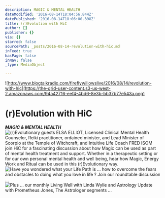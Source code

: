 ```yaml
---
description: MAGIC & MENTAL HEALTH
dateModified: '2016-08-14T18:04:56.844Z'
datePublished: '2016-08-14T18:06:00.398Z'
title: (r)Evolution with HiC
author: []
publisher: {}
via: {}
starred: false
sourcePath: _posts/2016-08-14-revolution-with-hic.md
inFeed: true
hasPage: false
inNav: false
_type: MediaObject

---
```

![http://www.blogtalkradio.com/fireflywillowslive/2016/08/14/revolution-with-hic](https://the-grid-user-content.s3-us-west-2.amazonaws.com/94a42716-eef4-4bd6-8e3b-bb37b77e543a.png)

# **(r)Evolution with HiC**

_**MAGIC & MENTAL HEALTH**_
![(r)Evolutionary guests ELSA ELLIOT, Licensed Clinical Mental Health Counselor, Reiki practitioner, ordained minister, and Lead Minister of Scorpio at the Temple of Witchcraft, and Intuitive Life Coach FRED ISOM join HiC for a fascinating discussion about how Magic can be used as part of mental health treatment and support. Whether in a therapeutic setting or for our own personal mental health and well being, hear how Magic, Energy Work and Ritual can be used in this (r)Evolutionary way.](https://the-grid-user-content.s3-us-west-2.amazonaws.com/b65936f0-d2a3-48b8-8f1b-56001281a696.jpg)
![Have you wondered what your Life Path is ... how to overcome the fears and obstacles to doing what you love in life ? Join our roundtable discussion ...](https://the-grid-user-content.s3-us-west-2.amazonaws.com/00b52e0f-e60b-437b-9494-6a90cc03b3fe.jpg)
![Plus ... our monthly Living Well with Linda Wylie and Astrology Update with Prometheus Jones, The Astrologer segments ...](https://the-grid-user-content.s3-us-west-2.amazonaws.com/e9dd345f-01dd-49c8-9978-72ea6aabf468.jpg)